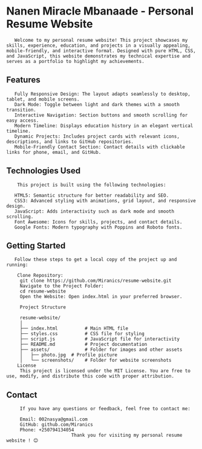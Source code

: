 # Nanen Miracle Mbanaade - Personal Resume Website
       Welcome to my personal resume website! This project showcases my skills, experience, education, and projects in a visually appealing, mobile-friendly, and interactive format. Designed with pure HTML, CSS, and JavaScript, this website demonstrates my technical expertise and serves as a portfolio to highlight my achievements.

## Features
       Fully Responsive Design: The layout adapts seamlessly to desktop, tablet, and mobile screens.
       Dark Mode: Toggle between light and dark themes with a smooth transition.
       Interactive Navigation: Section buttons and smooth scrolling for easy access.
       Modern Timeline: Displays education history in an elegant vertical timeline.
       Dynamic Projects: Includes project cards with relevant icons, descriptions, and links to GitHub repositories.
       Mobile-Friendly Contact Section: Contact details with clickable links for phone, email, and GitHub.
## Technologies Used
        This project is built using the following technologies:

       HTML5: Semantic structure for better readability and SEO.
       CSS3: Advanced styling with animations, grid layout, and responsive design.
       JavaScript: Adds interactivity such as dark mode and smooth scrolling.
       Font Awesome: Icons for skills, projects, and contact details.
       Google Fonts: Modern typography with Poppins and Roboto fonts.
## Getting Started
       Follow these steps to get a local copy of the project up and running:

        Clone Repository:
         git clone https://github.com/Miranics/resume-website.git
         Navigate to the Project Folder:
         cd resume-website
         Open the Website: Open index.html in your preferred browser.

         Project Structure
          
         resume-website/
         │
         ├── index.html          # Main HTML file
         ├── styles.css          # CSS file for styling
         ├── script.js           # JavaScript file for interactivity
         ├── README.md           # Project documentation
         ├── assets/             # Folder for images and other assets
         │   ├── photo.jpg  # Profile picture
         │   └── screenshots/    # Folder for website screenshots
        License
         This project is licensed under the MIT License. You are free to use, modify, and distribute this code with proper attribution.

## Contact
         If you have any questions or feedback, feel free to contact me:

         Email: 002nasya@gmail.com
         GitHub: github.com/Miranics
         Phone: +250794134054
                            Thank you for visiting my personal resume website ! 😊






